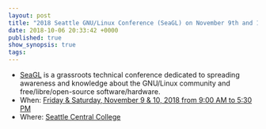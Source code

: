 ```yaml
---
layout: post
title: "2018 Seattle GNU/Linux Conference (SeaGL) on November 9th and 10th"
date: 2018-10-06 20:33:42 +0000
published: true
show_synopsis: true
tags:
---
```


* [SeaGL][seagl] is a grassroots technical conference dedicated to spreading awareness and knowledge about the GNU/Linux community and free/libre/open-source software/hardware. 
* When: [Friday & Saturday, November 9 & 10, 2018 from 9:00 AM to 5:30 PM][schedule]
* Where: [Seattle Central College][sccmap]

[schedule]: https://osem.seagl.org/conferences/seagl2018/schedule
[seagl]: https://seagl.org
[sccmap]: https://www.google.com/maps/place/Seattle+Central+College/@47.6159334,-122.3236919,17z/data=!3m1!4b1!4m5!3m4!1s0x54906accc351c149:0xdc1a5c338dd4395c!8m2!3d47.6159298!4d-122.3214979
